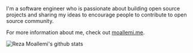 I'm a software engineer who is passionate about building open source projects and sharing my ideas to encourage people to contribute to open source community.

For more information about me, check out [moallemi.me](https://moallemi.me).

![Reza Moallemi's github stats](https://github-readme-stats.vercel.app/api?username=moallemi&hide_rank=true&show_icons=true&hide=["contribs","commits"])